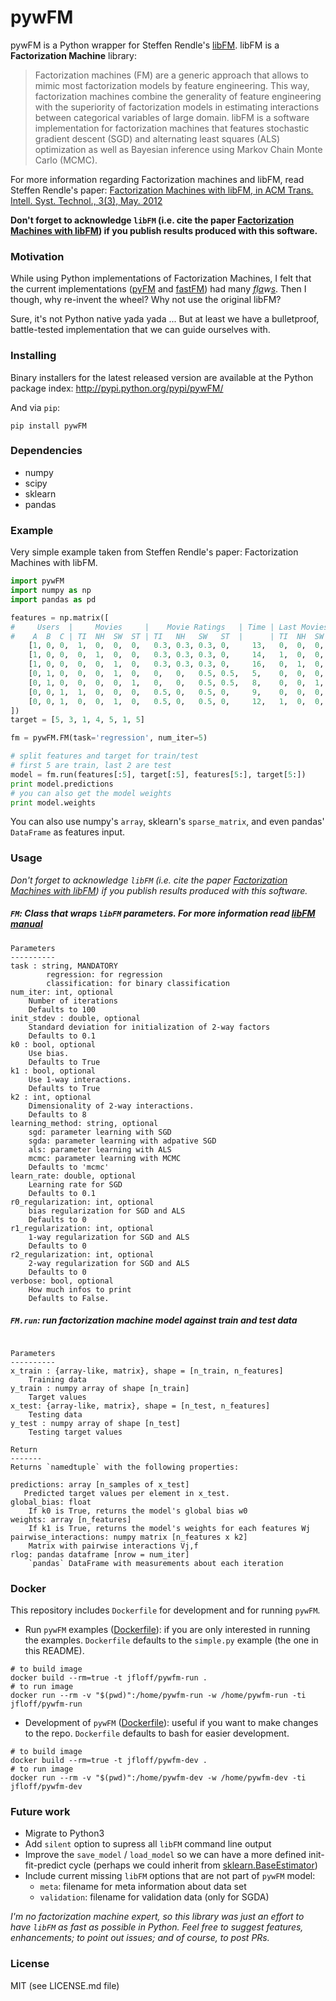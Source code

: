 pywFM
======

pywFM is a Python wrapper for Steffen Rendle's [libFM](http://libfm.org/). libFM is a **Factorization Machine** library:

> Factorization machines (FM) are a generic approach that allows to mimic most factorization models by feature engineering. This way, factorization machines combine the generality of feature engineering with the superiority of factorization models in estimating interactions between categorical variables of large domain. libFM is a software implementation for factorization machines that features stochastic gradient descent (SGD) and alternating least squares (ALS) optimization as well as Bayesian inference using Markov Chain Monte Carlo (MCMC).

For more information regarding Factorization machines and libFM, read Steffen Rendle's paper: [Factorization Machines with libFM, in ACM Trans. Intell. Syst. Technol., 3(3), May. 2012](http://www.csie.ntu.edu.tw/~b97053/paper/Factorization%20Machines%20with%20libFM.pdf)

**Don't forget to acknowledge `libFM` (i.e. cite the paper [Factorization Machines with libFM](http://libfm.org/#publications)) if you publish results produced with this software.**


### Motivation
While using Python implementations of Factorization Machines, I felt that the current implementations ([pyFM](https://github.com/coreylynch/pyFM) and [fastFM](https://github.com/ibayer/fastFM/)) had many *[f](https://github.com/coreylynch/pyFM/issues/3)l[a](https://github.com/ibayer/fastFM/blob/master/examples/warm_start_als.py#L45)w[s](https://github.com/ibayer/fastFM/issues/13)*. Then I though, why re-invent the wheel? Why not use the original libFM?

Sure, it's not Python native yada yada ... But at least we have a bulletproof, battle-tested implementation that we can guide ourselves with.

### Installing
Binary installers for the latest released version are available at the Python package index: http://pypi.python.org/pypi/pywFM/

And via `pip`:
```shell
pip install pywFM
```

### Dependencies
* numpy
* scipy
* sklearn
* pandas

### Example

Very simple example taken from Steffen Rendle's paper: Factorization Machines with libFM.

```py
import pywFM
import numpy as np
import pandas as pd

features = np.matrix([
#     Users  |     Movies     |    Movie Ratings   | Time | Last Movies Rated
#    A  B  C | TI  NH  SW  ST | TI   NH   SW   ST  |      | TI  NH  SW  ST
    [1, 0, 0,  1,  0,  0,  0,   0.3, 0.3, 0.3, 0,     13,   0,  0,  0,  0 ],
    [1, 0, 0,  0,  1,  0,  0,   0.3, 0.3, 0.3, 0,     14,   1,  0,  0,  0 ],
    [1, 0, 0,  0,  0,  1,  0,   0.3, 0.3, 0.3, 0,     16,   0,  1,  0,  0 ],
    [0, 1, 0,  0,  0,  1,  0,   0,   0,   0.5, 0.5,   5,    0,  0,  0,  0 ],
    [0, 1, 0,  0,  0,  0,  1,   0,   0,   0.5, 0.5,   8,    0,  0,  1,  0 ],
    [0, 0, 1,  1,  0,  0,  0,   0.5, 0,   0.5, 0,     9,    0,  0,  0,  0 ],
    [0, 0, 1,  0,  0,  1,  0,   0.5, 0,   0.5, 0,     12,   1,  0,  0,  0 ]
])
target = [5, 3, 1, 4, 5, 1, 5]

fm = pywFM.FM(task='regression', num_iter=5)

# split features and target for train/test
# first 5 are train, last 2 are test
model = fm.run(features[:5], target[:5], features[5:], target[5:])
print model.predictions
# you can also get the model weights
print model.weights
```

You can also use numpy's `array`, sklearn's `sparse_matrix`, and even pandas' `DataFrame` as features input.

### Usage

*Don't forget to acknowledge `libFM` (i.e. cite the paper [Factorization Machines with libFM](http://libfm.org/#publications)) if you publish results produced with this software.*

##### **`FM`**: Class that wraps `libFM` parameters. For more information read [libFM manual](http://www.libfm.org/libfm-1.42.manual.pdf)

```
Parameters
----------
task : string, MANDATORY
        regression: for regression
        classification: for binary classification
num_iter: int, optional
    Number of iterations
    Defaults to 100
init_stdev : double, optional
    Standard deviation for initialization of 2-way factors
    Defaults to 0.1
k0 : bool, optional
    Use bias.
    Defaults to True
k1 : bool, optional
    Use 1-way interactions.
    Defaults to True
k2 : int, optional
    Dimensionality of 2-way interactions.
    Defaults to 8
learning_method: string, optional
    sgd: parameter learning with SGD
    sgda: parameter learning with adpative SGD
    als: parameter learning with ALS
    mcmc: parameter learning with MCMC
    Defaults to 'mcmc'
learn_rate: double, optional
    Learning rate for SGD
    Defaults to 0.1
r0_regularization: int, optional
    bias regularization for SGD and ALS
    Defaults to 0
r1_regularization: int, optional
    1-way regularization for SGD and ALS
    Defaults to 0
r2_regularization: int, optional
    2-way regularization for SGD and ALS
    Defaults to 0
verbose: bool, optional
    How much infos to print
    Defaults to False.
```

##### **`FM.run`**: run factorization machine model against train and test data
```

Parameters
----------
x_train : {array-like, matrix}, shape = [n_train, n_features]
    Training data
y_train : numpy array of shape [n_train]
    Target values
x_test: {array-like, matrix}, shape = [n_test, n_features]
    Testing data
y_test : numpy array of shape [n_test]
    Testing target values

Return
-------
Returns `namedtuple` with the following properties:

predictions: array [n_samples of x_test]
   Predicted target values per element in x_test.
global_bias: float
    If k0 is True, returns the model's global bias w0
weights: array [n_features]
    If k1 is True, returns the model's weights for each features Wj
pairwise_interactions: numpy matrix [n_features x k2]
    Matrix with pairwise interactions Vj,f
rlog: pandas dataframe [nrow = num_iter]
    `pandas` DataFrame with measurements about each iteration
```

### Docker
This repository includes `Dockerfile` for development and for running `pywFM`.

* Run `pywFM` examples ([Dockerfile](examples/Dockerfile)): if you are only interested in running the examples. `Dockerfile` defaults to the `simple.py` example (the one in this README).
```shell
# to build image
docker build --rm=true -t jfloff/pywfm-run .
# to run image
docker run --rm -v "$(pwd)":/home/pywfm-run -w /home/pywfm-run -ti jfloff/pywfm-run
```

* Development of `pywFM` ([Dockerfile](Dockerfile)): useful if you want to make changes to the repo. `Dockerfile` defaults to bash for easier development.
```shell
# to build image
docker build --rm=true -t jfloff/pywfm-dev .
# to run image
docker run --rm -v "$(pwd)":/home/pywfm-dev -w /home/pywfm-dev -ti jfloff/pywfm-dev
```


### Future work
* Migrate to Python3
* Add `silent` option to supress all `libFM` command line output
* Improve the `save_model` / `load_model` so we can have a more defined init-fit-predict cycle (perhaps we could inherit from [sklearn.BaseEstimator](http://scikit-learn.org/stable/modules/generated/sklearn.base.BaseEstimator.html))
* Include current missing `libFM` options that are not part of `pywFM` model:
  * `meta`: filename for meta information about data set
  * `validation`: filename for validation data (only for SGDA)

*I'm no factorization machine expert, so this library was just an effort to have `libFM` as fast as possible in Python. Feel free to suggest features, enhancements; to point out issues; and of course, to post PRs.*


### License

MIT (see LICENSE.md file)
